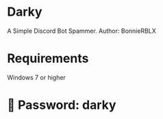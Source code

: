 # Darky
A Simple Discord Bot Spammer.
Author: BonnieRBLX
# Requirements
Windows 7 or higher
# 🔑 Password: darky
